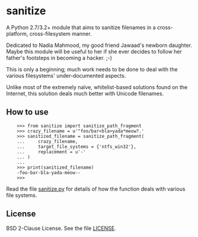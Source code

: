 sanitize
========

A Python 2.7/3.2+ module that aims to sanitize filenames in a cross-platform, cross-filesystem manner.

Dedicated to Nadia Mahmood, my good friend Jawaad's newborn daughter. Maybe this module will be useful to her if she ever decides to follow her father's footsteps in becoming a hacker. ;-)

This is only a beginning; much work needs to be done to deal with the various filesystems' under-documented aspects.

Unlike most of the extremely naïve, whitelist-based solutions found on the Internet, this solution deals much better with Unicode filenames.

How to use
----------

```py3
    >>> from sanitize import sanitize_path_fragment
    >>> crazy_filename = u'"foo/bar<bla>yada*meow?.'
    >>> sanitized_filename = sanitize_path_fragment(
    ...     crazy_filename,
    ...     target_file_systems = {'ntfs_win32'},
    ...     replacement = u'-'
    ... )
    ...
    >>> print(sanitized_filename)
    -foo-bar-bla-yada-meow--
    >>>
```

Read the file [sanitize.py](sanitize.py) for details of how the function deals with various file systems.

License
-------

BSD 2-Clause License. See the file [LICENSE](LICENSE).

